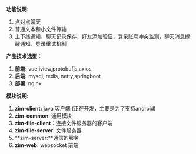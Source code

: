**功能说明:**

1. 点对点聊天
2. 普通文本和小文件传输
3. 上下线通知，聊天记录保存，好友添加验证，登录账号冲突监测，聊天消息提醒通知，登录重试机制

**产品技术选型：**

1. **前端:**  vue,iview,protobufjs,axios
2. **后端:**  mysql, redis, netty,springboot
3. **部署**:  nginx

**模块说明:**

1. **zim-client:**  java 客户端 (正在开发，主要是为了支持android)
2. **zim-common**: 通用模块
3. **zim-file-client**：连接文件服务器的客户端
4. **zim-file-server**: 文件服务器
5. **zim-server:**通信的服务
6. **zim-web:** websocket 前端



